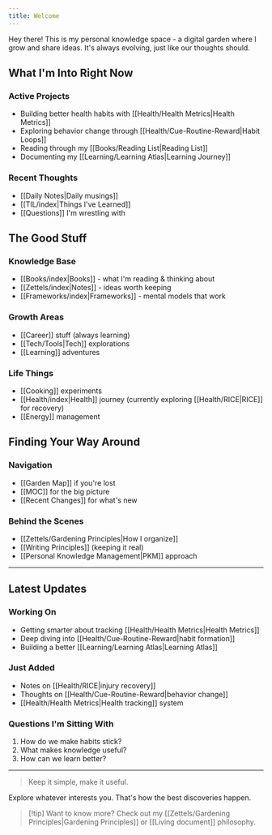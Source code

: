 ```yaml
---
title: Welcome
---
```

Hey there! This is my personal knowledge space - a digital garden where I grow and share ideas. It's always evolving, just like our thoughts should.

## What I'm Into Right Now

### Active Projects
- Building better health habits with [[Health/Health Metrics|Health Metrics]]
- Exploring behavior change through [[Health/Cue-Routine-Reward|Habit Loops]]
- Reading through my [[Books/Reading List|Reading List]]
- Documenting my [[Learning/Learning Atlas|Learning Journey]]

### Recent Thoughts
- [[Daily Notes|Daily musings]]
- [[TIL/index|Things I've Learned]]
- [[Questions]] I'm wrestling with

## The Good Stuff

### Knowledge Base
- [[Books/index|Books]] - what I'm reading & thinking about
- [[Zettels/index|Notes]] - ideas worth keeping
- [[Frameworks/index|Frameworks]] - mental models that work

### Growth Areas
- [[Career]] stuff (always learning)
- [[Tech/Tools|Tech]] explorations
- [[Learning]] adventures

### Life Things
- [[Cooking]] experiments
- [[Health/index|Health]] journey (currently exploring [[Health/RICE|RICE]] for recovery)
- [[Energy]] management

## Finding Your Way Around

### Navigation
- [[Garden Map]] if you're lost
- [[MOC]] for the big picture
- [[Recent Changes]] for what's new

### Behind the Scenes
- [[Zettels/Gardening Principles|How I organize]]
- [[Writing Principles]] (keeping it real)
- [[Personal Knowledge Management|PKM]] approach

---

## Latest Updates

### Working On
- Getting smarter about tracking [[Health/Health Metrics|Health Metrics]]
- Deep diving into [[Health/Cue-Routine-Reward|habit formation]]
- Building a better [[Learning/Learning Atlas|Learning Atlas]]

### Just Added
- Notes on [[Health/RICE|injury recovery]]
- Thoughts on [[Health/Cue-Routine-Reward|behavior change]]
- [[Health/Health Metrics|Health tracking]] system

### Questions I'm Sitting With
1. How do we make habits stick?
2. What makes knowledge useful?
3. How can we learn better?

---

> Keep it simple, make it useful.

Explore whatever interests you. That's how the best discoveries happen.


> [!tip] Want to know more?
> Check out my [[Zettels/Gardening Principles|Gardening Principles]] or [[Living document]] philosophy.
